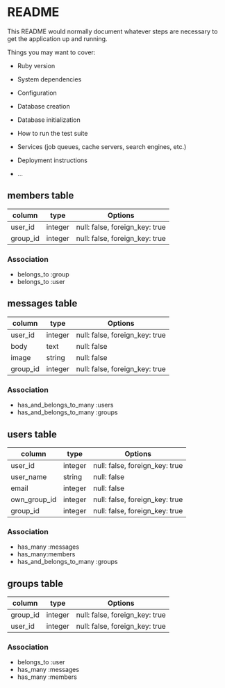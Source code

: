 # README

This README would normally document whatever steps are necessary to get the
application up and running.

Things you may want to cover:

* Ruby version

* System dependencies

* Configuration

* Database creation

* Database initialization

* How to run the test suite

* Services (job queues, cache servers, search engines, etc.)

* Deployment instructions

* ...

## members table
|column|type|Options|
|------|----|-------|
|user_id|integer|null: false, foreign_key: true|
|group_id|integer|null: false, foreign_key: true|

### Association
- belongs_to :group
- belongs_to :user

## messages table
|column|type|Options|
|------|----|-------|
|user_id|integer|null: false, foreign_key: true|
|body|text|null: false|
|image|string|null: false|
|group_id|integer|null: false, foreign_key: true|

### Association
- has_and_belongs_to_many :users
- has_and_belongs_to_many :groups

## users table
|column|type|Options|
|------|----|-------|
|user_id|integer|null: false, foreign_key: true|
|user_name|string|null: false|
|email|integer|null: false|
|own_group_id|integer|null: false, foreign_key: true|
|group_id|integer|null: false, foreign_key: true|

### Association
- has_many :messages
- has_many:members
- has_and_belongs_to_many :groups

## groups table
|column|type|Options|
|------|----|-------|
|group_id|integer|null: false, foreign_key: true|
|user_id|integer|null: false, foreign_key: true|

### Association
- belongs_to :user
- has_many :messages
- has_many :members









